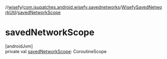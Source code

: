 //[wisefy](../../../index.md)/[com.isupatches.android.wisefy.savednetworks](../index.md)/[WisefySavedNetworkUtil](index.md)/[savedNetworkScope](saved-network-scope.md)

# savedNetworkScope

[androidJvm]\
private val [savedNetworkScope](saved-network-scope.md): CoroutineScope

